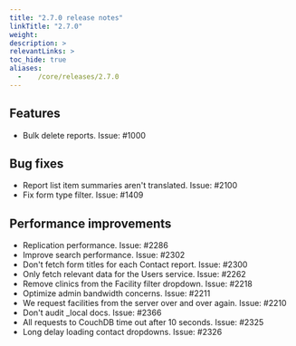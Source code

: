 ```yaml
---
title: "2.7.0 release notes"
linkTitle: "2.7.0"
weight:
description: >
relevantLinks: >
toc_hide: true
aliases:
  -    /core/releases/2.7.0
---
```


## Features

- Bulk delete reports. Issue: #1000

## Bug fixes

- Report list item summaries aren't translated. Issue: #2100
- Fix form type filter. Issue: #1409

## Performance improvements

- Replication performance. Issue: #2286
- Improve search performance. Issue: #2302
- Don't fetch form titles for each Contact report. Issue: #2300
- Only fetch relevant data for the Users service. Issue: #2262
- Remove clinics from the Facility filter dropdown. Issue: #2218
- Optimize admin bandwidth concerns. Issue: #2211
- We request facilities from the server over and over again. Issue: #2210
- Don't audit \_local docs. Issue: #2366
- All requests to CouchDB time out after 10 seconds. Issue: #2325
- Long delay loading contact dropdowns. Issue: #2326
